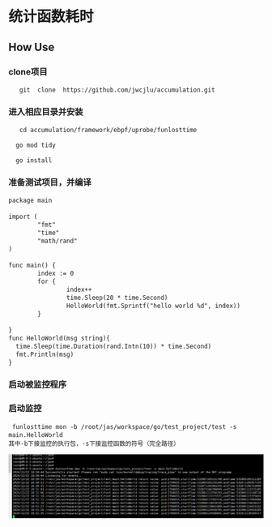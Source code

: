 #  统计函数耗时
##  How Use
### clone项目
```
   git  clone  https://github.com/jwcjlu/accumulation.git
```
### 进入相应目录并安装
```
   cd accumulation/framework/ebpf/uprobe/funlosttime
```
```
  go mod tidy
```
```
  go install 
```
### 准备测试项目，并编译
```
package main

import (
        "fmt"
        "time"
        "math/rand"
)

func main() {
        index := 0
        for {
                index++
                time.Sleep(20 * time.Second)
                HelloWorld(fmt.Sprintf("hello world %d", index))
        }

}
func HelloWorld(msg string){
  time.Sleep(time.Duration(rand.Intn(10)) * time.Second)
  fmt.Println(msg)
}

```

### 启动被监控程序

### 启动监控
```
 funlosttime mon -b /root/jas/workspace/go/test_project/test -s main.HelloWorld
其中-b下接监控的执行包，-s下接监控函数的符号（完全路径）
```
![img.png](docs/img.png)
